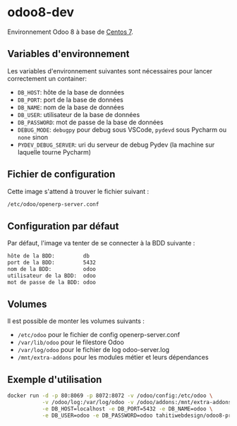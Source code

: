 # odoo8-dev

Environnement Odoo 8 à base de [Centos 7](https://hub.docker.com/r/tahitiwebdesign/centos7-without-systemd).

## Variables d'environnement

Les variables d'environnement suivantes sont nécessaires pour lancer correctement un container:

* `DB_HOST`: hôte de la base de données
* `DB_PORT`: port de la base de données
* `DB_NAME`: nom de la base de données
* `DB_USER`: utilisateur de la base de données
* `DB_PASSWORD`: mot de passe de la base de données
* `DEBUG_MODE`: `debugpy` pour debug sous VSCode, `pydevd` sous Pycharm ou `none` sinon
* `PYDEV_DEBUG_SERVER`: uri du serveur de debug Pydev (la machine sur laquelle tourne Pycharm)

## Fichier de configuration

Cette image s'attend à trouver le fichier suivant :

```txt
/etc/odoo/openerp-server.conf
```

## Configuration par défaut

Par défaut, l'image va tenter de se connecter à la BDD suivante :

```txt
hôte de la BDD:         db
port de la BDD:         5432
nom de la BDD:          odoo
utilisateur de la BDD:  odoo
mot de passe de la BDD: odoo
```

## Volumes

Il est possible de monter les volumes suivants :

* `/etc/odoo` pour le fichier de config openerp-server.conf
* `/var/lib/odoo` pour le filestore Odoo
* `/var/log/odoo` pour le fichier de log odoo-server.log 
* `/mnt/extra-addons` pour les modules métier et leurs dépendances

## Exemple d'utilisation

```bash
docker run -d -p 80:8069 -p 8072:8072 -v /odoo/config:/etc/odoo \
           -v /odoo/log:/var/log/odoo -v /odoo/addons:/mnt/extra-addons \
           -e DB_HOST=localhost -e DB_PORT=5432 -e DB_NAME=odoo \
           -e DB_USER=odoo -e DB_PASSWORD=odoo tahitiwebdesign/odoo8-prod
```
